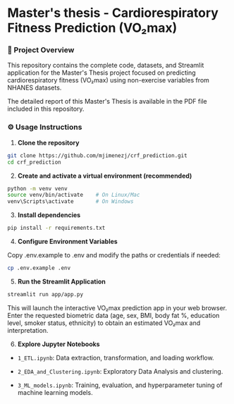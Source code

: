 # Master's thesis - Cardiorespiratory Fitness Prediction (VO₂max) 

### 📖 Project Overview
This repository contains the complete code, datasets, and Streamlit application for the Master's Thesis project focused on predicting cardiorespiratory fitness (VO₂max) using non-exercise variables from NHANES datasets.

The detailed report of this Master's Thesis is available in the PDF file included in this repository.  

### ⚙️ Usage Instructions

1. **Clone the repository**

```bash
git clone https://github.com/mjimenezj/crf_prediction.git
cd crf_prediction
```

2. **Create and activate a virtual environment (recommended)**
```bash
python -m venv venv
source venv/bin/activate    # On Linux/Mac
venv\Scripts\activate       # On Windows
```

3. **Install dependencies**
```bash
pip install -r requirements.txt
```
   
4. **Configure Environment Variables**

Copy .env.example to .env and modify the paths or credentials if needed:

  ```bash
  cp .env.example .env
  ```

5. **Run the Streamlit Application**

  ```bash
  streamlit run app/app.py
  ```
This will launch the interactive VO₂max prediction app in your web browser. Enter the requested biometric data (age, sex, BMI, body fat %, education level, smoker status, ethnicity) to obtain an estimated VO₂max and interpretation.

6. **Explore Jupyter Notebooks**

- `1_ETL.ipynb`: Data extraction, transformation, and loading workflow.

- `2_EDA_and_Clustering.ipynb`: Exploratory Data Analysis and clustering.

- `3_ML_models.ipynb`: Training, evaluation, and hyperparameter tuning of machine learning models.

